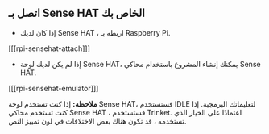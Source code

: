 ## اتصل بـ Sense HAT الخاص بك

+ إذا كان لديك Sense HAT ، اربطه بـ Raspberry Pi.

[[[rpi-sensehat-attach]]]

+ إذا لم يكن لديك لوحة Sense HAT، يمكنك إنشاء المشروع باستخدام محاكي Sense HAT.

[[[rpi-sensehat-emulator]]]


**ملاحظة:** إذا كنت تستخدم لوحة Sense HAT، فستستخدم IDLE لتعليماتك البرمجية. إذا كنت تستخدم محاكي Sense HAT ، فستستخدم Trinket. اعتمادًا على الخيار الذي تستخدمه ، قد تكون هناك بعض الاختلافات في لون تمييز النص.
